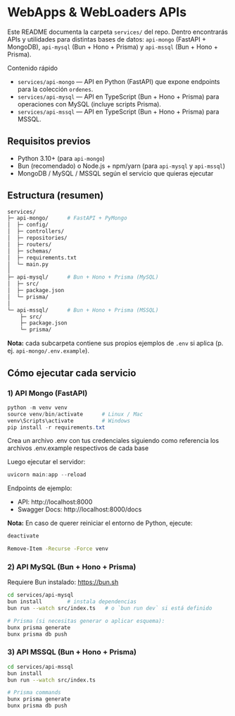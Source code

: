 # WebApps & WebLoaders APIs

Este README documenta la carpeta `services/` del repo. Dentro encontrarás APIs y utilidades para distintas bases de datos: `api-mongo` (FastAPI + MongoDB), `api-mysql` (Bun + Hono + Prisma) y `api-mssql` (Bun + Hono + Prisma).

Contenido rápido
- `services/api-mongo` — API en Python (FastAPI) que expone endpoints para la colección `ordenes`.
- `services/api-mysql` — API en TypeScript (Bun + Hono + Prisma) para operaciones con MySQL (incluye scripts Prisma).
- `services/api-mssql` — API en TypeScript (Bun + Hono + Prisma) para MSSQL.

## Requisitos previos

- Python 3.10+ (para `api-mongo`)
- Bun (recomendado) o Node.js + npm/yarn (para `api-mysql` y `api-mssql`)
- MongoDB / MySQL / MSSQL según el servicio que quieras ejecutar

## Estructura (resumen)
```bash
services/
├─ api-mongo/      # FastAPI + PyMongo
│  ├─ config/
│  ├─ controllers/
│  ├─ repositories/
│  ├─ routers/
│  ├─ schemas/
│  ├─ requirements.txt
│  └─ main.py
│
├─ api-mysql/      # Bun + Hono + Prisma (MySQL)
│  ├─ src/
│  ├─ package.json
│  └─ prisma/
│
└─ api-mssql/      # Bun + Hono + Prisma (MSSQL)
	├─ src/
	├─ package.json
	└─ prisma/
```
**Nota:** cada subcarpeta contiene sus propios ejemplos de `.env` si aplica (p. ej. `api-mongo/.env.example`).

## Cómo ejecutar cada servicio

### 1) API Mongo (FastAPI)

```powershell
python -m venv venv
source venv/bin/activate      # Linux / Mac
venv\Scripts\activate         # Windows
pip install -r requirements.txt
```
Crea un archivo .env con tus credenciales siguiendo como referencia los archivos .env.example respectivos de cada base

Luego ejecutar el servidor:
```powershell
uvicorn main:app --reload
```
Endpoints de ejemplo:
- API: http://localhost:8000
- Swagger Docs: http://localhost:8000/docs

**Nota:** En caso de querer reiniciar el entorno de Python, ejecute:
```bash
deactivate

Remove-Item -Recurse -Force venv
```
### 2) API MySQL (Bun + Hono + Prisma)

Requiere Bun instalado: https://bun.sh

```bash
cd services/api-mysql
bun install        # instala dependencias
bun run --watch src/index.ts   # o `bun run dev` si está definido

# Prisma (si necesitas generar o aplicar esquema):
bunx prisma generate
bunx prisma db push
```

### 3) API MSSQL (Bun + Hono + Prisma)

```bash
cd services/api-mssql
bun install
bun run --watch src/index.ts

# Prisma commands
bunx prisma generate
bunx prisma db push
```

